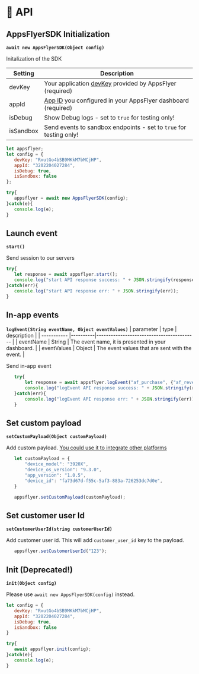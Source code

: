 # <a id="other-platforms"> 📑 API

## <a id="newAppsflyerSdk"> AppsFlyerSDK Initialization

**<a id="newAppsflyerSdk"> `await new AppsFlyerSDK(Object config)`**

Initalization of the SDK 


| Setting  | Description   |
| -------- | ------------- |
| devKey   | Your application [devKey](https://support.appsflyer.com/hc/en-us/articles/207032066-Basic-SDK-integration-guide#retrieving-the-dev-key) provided by AppsFlyer (required)  |
| appId      | [App ID](https://support.appsflyer.com/hc/en-us/articles/207377436-Adding-a-new-app#available-in-the-app-store-google-play-store-windows-phone-store) you configured in your AppsFlyer dashboard (required) |
| isDebug    | Show Debug logs - set to `true` for testing only!  |
| isSandbox    | Send events to sandbox endpoints - set to `true` for testing only!  |


 ```javascript
let appsflyer;
let config = {
    devKey: "RxutGo4bSB9MKkM7bMCjHP",
    appId: "3202204027284",
    isDebug: true, 
    isSandbox: false
};

try{  
    appsflyer = await new AppsFlyerSDK(config);
}catch(e){
    console.log(e);
}  
```

## <a id="launch"> Launch event

**<a id="start"> `start()`**

Send session to our servers


 ```javascript
try{
    let response = await appsflyer.start();
    console.log("start API response success: " + JSON.stringify(response));
}catch(err){
    console.log("start API response err: " + JSON.stringify(err));
}
 ```


## <a id="inappevents"> In-app events

**<a id="logEvent"> `logEvent(String eventName, Object eventValues)`**
| parameter    | type     | description                                   |
| -----------  |----------|------------------------------------------     |
| eventName    | String   | The event name, it is presented in your dashboard. |
| eventValues  | Object     | The event values that are sent with the event. |

Send in-app event


 ```javascript
    try{
        let response = await appsflyer.logEvent("af_purchase", {"af_revenue" : 1.99, "af_currency": "USD"})
        console.log("logEvent API response success: " + JSON.stringify(response));
    }catch(err){
        console.log("logEvent API response err: " + JSON.stringify(err));
    }
 ```

## <a id="setCustomPayload"> Set custom payload

**<a id="setCustomPayload"> `setCustomPayload(Object customPayload)`**

Add custom payload. [You could use it to integrate other platforms](/docs/other-platforms.md)


 ```javascript
    let customPayload = {
        "device_model": "3920X",
        "device_os_version": "9.3.0",
        "app_version": "1.0.5",
        "device_id": "fa73d67d-f55c-5af3-883a-726253dc7d0e",
    }

    appsflyer.setCustomPayload(customPayload);
 ```

 ## <a id="setCustomerUserId"> Set customer user Id

**<a id="setCustomerUserId"> `setCustomerUserId(string customerUserId)`**

Add customer user id. This will add `customer_user_id` key to the payload.


 ```javascript
    appsflyer.setCustomerUserId("123");
 ```

 ## <a id="init"> Init (Deprecated!)

**<a id="init"> `init(Object config)`**

Please use `await new AppsFlyerSDK(config)` instead.

 ```javascript
let config = {
    devKey: "RxutGo4bSB9MKkM7bMCjHP",
    appId: "3202204027284",
    isDebug: true, 
    isSandbox: false
}

try{  
    await appsflyer.init(config);
}catch(e){
    console.log(e);
}  
```